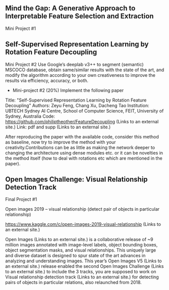 
## Mind the Gap: A Generative Approach to Interpretable Feature Selection and Extraction
Mini Project #1 


## Self-Supervised Representation Learning by Rotation Feature Decoupling
Mini Project #2 
Use Google’s deeplab v3++  to segment (semantic) MSCOCO database, obtain same/similar results with the state of the art, and modify the algorithm according to your own creativeness to improve the results via efficiency, accuracy, or both. 
- Mini-project #2 (20%)  Implement the following paper

Title: "Self-Supervised Representation Learning by Rotation Feature Decoupling"
Authors: Zeyu Feng, Chang Xu, Dacheng Tao
Institution: UBTECH Sydney AI Centre, School of Computer Science, FEIT, University of Sydney, Australia
Code: https://github.com/philiptheother/FeatureDecoupling (Links to an external site.)
Link: pdf and supp (Links to an external site.)

After reproducing the paper with the available code, consider this method as baseline, now try to improve the method with your creativity.Contributions can be as little as making the network deeper to changing the architecture using dense modules etc. or it can be novelties in the method itself (how to deal with rotations etc which are mentioned in the paper).


## Open Images Challenge: Visual Relationship Detection Track
Final Project #1 

Open images 2019 – visual relationship (detect pair of objects in particular relationship)

https://www.kaggle.com/c/open-images-2019-visual-relationship (Links to an external site.)

Open Images (Links to an external site.) is a collaborative release of ~9 million images annotated with image-level labels, object bounding boxes, object segmentation masks, and visual relationships. This uniquely large and diverse dataset is designed to spur state of the art advances in analyzing and understanding images. This year’s Open Images V5 (Links to an external site.) release enabled the second Open Images Challenge (Links to an external site.) to include the 3 tracks, you are supposed to work on Visual relationship detection track (Links to an external site.) for detecting pairs of objects in particular relations, also relaunched from 2018. 


